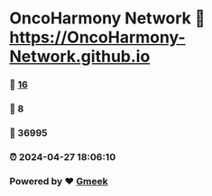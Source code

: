 # OncoHarmony Network :link: https://OncoHarmony-Network.github.io 
### :page_facing_up: [16](https://OncoHarmony-Network.github.io/tag.html) 
### :speech_balloon: 8 
### :hibiscus: 36995 
### :alarm_clock: 2024-04-27 18:06:10 
### Powered by :heart: [Gmeek](https://github.com/Meekdai/Gmeek)
